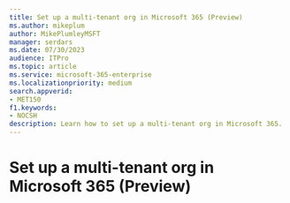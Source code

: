 ```yaml
---
title: Set up a multi-tenant org in Microsoft 365 (Preview)
ms.author: mikeplum
author: MikePlumleyMSFT
manager: serdars
ms.date: 07/30/2023
audience: ITPro
ms.topic: article
ms.service: microsoft-365-enterprise
ms.localizationpriority: medium
search.appverid:
- MET150
f1.keywords:
- NOCSH
description: Learn how to set up a multi-tenant org in Microsoft 365.
---
```


# Set up a multi-tenant org in Microsoft 365 (Preview)

